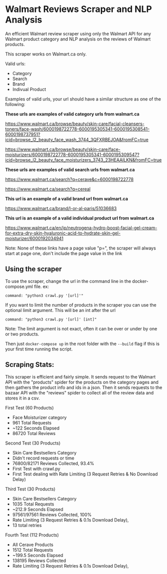 # Walmart Reviews Scraper and NLP Analysis
An efficient Walmart review scraper using only the Walmart API for any Walmart product category and NLP analysis on the reviews of Walmart products.

This scraper works on Walmart.ca only.

Valid urls:
- Category
- Search
- Brand
- Indivual Product

Examples of valid urls, your url should have a similar structure as one of the following:

**These urls are examples of valid category urls from walmart.ca**

https://www.walmart.ca/browse/beauty/skin-care/facial-cleansers-toners/face-wash/6000198722778-6000195305341-6000195308541-6000198737951?icid=browse_l2_beauty_face_wash_3744_3QFXRBEJOA&fromFC=true

https://www.walmart.ca/browse/beauty/skin-care/face-moisturizers/6000198722778-6000195305341-6000195309547?icid=browse_l2_beauty_face_moisturizers_3743_23HEAAILKN&fromFC=true

**These urls are examples of valid search urls from walmart.ca**

https://www.walmart.ca/search?q=cerave&c=6000198722778

https://www.walmart.ca/search?q=cereal

**This url is an example of a valid brand url from walmart.ca**

https://www.walmart.ca/brand/l-or-al-paris/51036683

**This url is an example of a valid individual product url from walmart.ca**

https://www.walmart.ca/en/ip/neutrogena-hydro-boost-facial-gel-cream-for-extra-dry-skin-hyaluronic-acid-to-hydrate-skin-gel-moisturizer/6000192034941

Note: None of these links have a page value "p=", the scraper will always start at page one, don't include the page value in the link

## Using the scraper

To use the scraper, change the url in the command line in the docker-compose.yml file. ex:
```
command: "python3 crawl.py '[url]'"
```

If you want to limit the number of products in the scraper you can use the optional limit argument. This will be an int after the url
```
command: "python3 crawl.py '[url]' [int]"
```
Note: The limit argument is not exact, often it can be over or under by one or two products.

Then just ```docker-compose up``` in the root folder with the ```--build``` flag if this is your first time running the script.

## Scraping Stats:

This scraper is efficient and fairly simple. It sends request to the Walmart API with the "products" spider for the products on the category pages and then gathers the product info and ids in a json. Then it sends requests to the bazaar API with the "reviews" spider to collect all of the review data and stores it in a csv.

First Test (60 Products)
- Face Moisturizer category
- 961 Total Requests
- ~122 Seconds Elapsed
- 86720 Total Reviews

Second Test (30 Products)
- Skin Care Bestsellers Category
- Didn't record requests or time
- 76800/82171 Reviews Collected, 93.4%
- First Test with crawl.py
- First Test dealing with Rate Limiting (3 Request Retries & No Download Delay)

Third Test (30 Products)
- Skin Care Bestsellers Category
- 1035 Total Requests
- ~212.9 Seconds Elapsed
- 97561/97561 Reviews Collected, 100%
- Rate Limiting (3 Request Retries & 0.1s Download Delay),
- 13 total retries

Fourth Test (112 Products)
- All Cerave Products
- 1512 Total Requests
- ~199.5 Seconds Elapsed
- 138195 Reviews Collected
- Rate Limiting (3 Request Retries & 0.1s Download Delay),